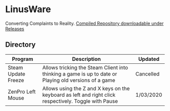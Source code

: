 # LinusWare
Converting Complaints to Reality. [Compiled Repository downloadable under Releases](https://github.com/rcmaehl/LinusWare/releases)

## Directory
Program|Description|Updated
--|--|--
Steam Update Freeze|Allows tricking the Steam Client into thinking a game is up to date or Playing old versions of a game|Cancelled
ZenPro Left Mouse|Allows using the Z and X keys on the keyboard as left and right click respectively. Toggle with Pause|1/03/2020

